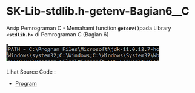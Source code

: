 # SK-Lib-stdlib.h-getenv-Bagian6__C
Arsip Pemrograman C - Memahami function <code><b>getenv()</b></code>pada Library <code><b>&lt;stdlib.h></b></code> di Pemrograman C (Bagian 6)<br><br>
<img src="https://github.com/RizkyKhapidsyah/SK-Lib-stdlib.h-getenv-Bagian6__C/blob/master/SK-Lib-stdlib.h-getenv-Bagian6__C/x64/result/001.PNG"><br><br>
Lihat Source Code : <br>
- <a href="https://github.com/RizkyKhapidsyah/SK-Lib-stdlib.h-getenv-Bagian6__C/blob/master/SK-Lib-stdlib.h-getenv-Bagian6__C/Source.c">Program</a>
